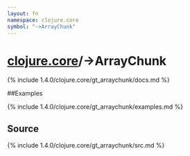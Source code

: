 ```yaml
---
layout: fn
namespace: clojure.core
symbol: "->ArrayChunk"
---
```


# [clojure.core](../)/->ArrayChunk

{% include 1.4.0/clojure.core/gt_arraychunk/docs.md %}

##Examples

{% include 1.4.0/clojure.core/gt_arraychunk/examples.md %}
## Source
{% include 1.4.0/clojure.core/gt_arraychunk/src.md %}

